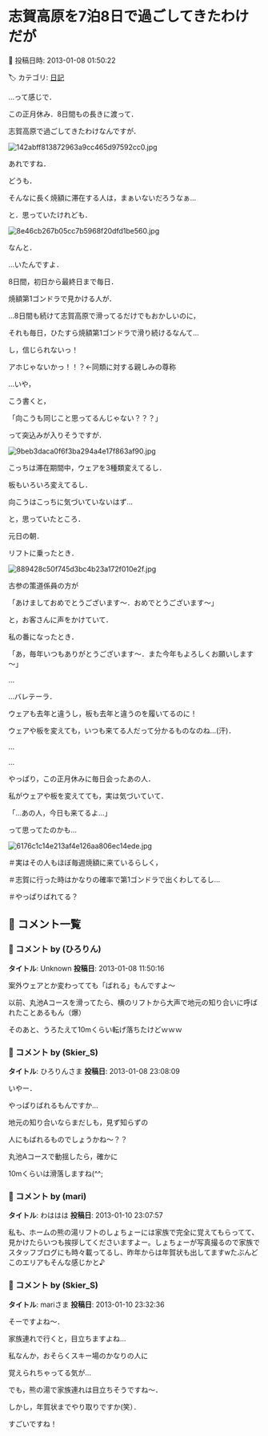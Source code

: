 # 志賀高原を7泊8日で過ごしてきたわけだが

📅 投稿日時: 2013-01-08 01:50:22

🏷️ カテゴリ: [日記](cc4b5682fb7b8b144980957a978653fb0.md)

…って感じで．


この正月休み．8日間もの長きに渡って．


志賀高原で過ごしてきたわけなんですが．




![142abff813872963a9cc465d97592cc0.jpg](images/142abff813872963a9cc465d97592cc0.jpg)







あれですね．


どうも．


そんなに長く焼額に滞在する人は，まぁいないだろうなぁ…


と．思っていたけれども．




![8e46cb267b05cc7b5968f20dfd1be560.jpg](images/8e46cb267b05cc7b5968f20dfd1be560.jpg)




なんと．


…いたんですよ．


8日間，初日から最終日まで毎日．


焼額第1ゴンドラで見かける人が．





…8日間も続けて志賀高原で滑ってるだけでもおかしいのに，


それも毎日，ひたすら焼額第1ゴンドラで滑り続けるなんて…


し，信じられないっ！


アホじゃないかっ！！？←同類に対する親しみの尊称





…いや，


こう書くと，


「向こうも同じこと思ってるんじゃない？？？」


って突込みが入りそうですが．




![9beb3daca0f6f3ba294a4e17f863af90.jpg](images/9beb3daca0f6f3ba294a4e17f863af90.jpg)




こっちは滞在期間中，ウェアを3種類変えてるし．


板もいろいろ変えてるし．


向こうはこっちに気づいていないはず…





と，思っていたところ．


元日の朝．


リフトに乗ったとき．




![889428c50f745d3bc4b23a172f010e2f.jpg](images/889428c50f745d3bc4b23a172f010e2f.jpg)




古参の策道係員の方が


「あけましておめでとうございます～．おめでとうございます～」


と，お客さんに声をかけていて．


私の番になったとき．





「あ，毎年いつもありがとうございます～．また今年もよろしくお願いします～」


…


…バレテーラ．





ウェアも去年と違うし，板も去年と違うのを履いてるのに！


ウェアや板を変えても，いつも来てる人だって分かるものなのね…(汗)．


…


…


やっぱり，この正月休みに毎日会ったあの人．


私がウェアや板を変えてても，実は気づいていて．





「…あの人，今日も来てるよ…」





って思ってたのかも…




![6176c1c14e213af4e126aa806ec14ede.jpg](images/6176c1c14e213af4e126aa806ec14ede.jpg)







＃実はその人もほぼ毎週焼額に来ているらしく，


＃志賀に行った時はかなりの確率で第1ゴンドラで出くわしてるし…


＃やっぱりばれてる？

## 💬 コメント一覧

### 💬 コメント by (ひろりん)
**タイトル**: Unknown
**投稿日**: 2013-01-08 11:50:16

案外ウェアとか変わってても「ばれる」もんですよ～

以前、丸池Aコースを滑ってたら、横のリフトから大声で地元の知り合いに呼ばれたことあるもん（爆）

そのあと、うろたえて10mくらい転げ落ちたけどｗｗｗ

### 💬 コメント by (Skier_S)
**タイトル**: ひろりんさま
**投稿日**: 2013-01-08 23:08:09

いやー．

やっぱりばれるもんですか…



地元の知り合いならまだしも，見ず知らずの

人にもばれるものでしょうかね～？？



丸池Aコースで動揺したら，確かに

10mくらいは滑落しますね(^^;

### 💬 コメント by (mari)
**タイトル**: わははは
**投稿日**: 2013-01-10 23:07:57

私も、ホームの熊の湯リフトのしょちょーには家族で完全に覚えてもらってて、見かけたらいつも挨拶してくださいますよー。しょちょーが写真撮るので家族でスタッフブログにも時々載ってるし、昨年からは年賀状も出してますwたぶんどこのエリアもそんな感じかと♪

### 💬 コメント by (Skier_S)
**タイトル**: mariさま
**投稿日**: 2013-01-10 23:32:36

そーですよね～．

家族連れで行くと，目立ちますよね…

私なんか，おそらくスキー場のかなりの人に

覚えられちゃってる気が…



でも，熊の湯で家族連れは目立ちそうですね～．

しかし，年賀状までやり取りですか(笑）．

すごいですね！

